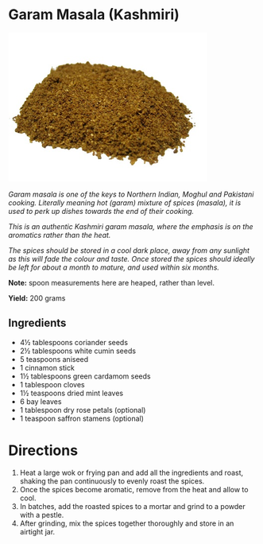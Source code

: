# Garam Masala (Kashmiri)

![Garam Masala](resources/garam-masala.jpg)

*Garam masala is one of the keys to Northern Indian, Moghul and Pakistani cooking. Literally meaning hot (garam) mixture of spices (masala), it is used to perk up dishes towards the end of their cooking.*

*This is an authentic Kashmiri garam masala, where the emphasis is on the aromatics rather than the heat.*

*The spices should be stored in a cool dark place, away from any sunlight as this will fade the colour and taste. Once stored the spices should ideally be left for about a month to mature, and used within six months.*

**Note:** spoon measurements here are heaped, rather than level.

**Yield:** 200 grams

## Ingredients
- 4½ tablespoons coriander seeds
- 2½ tablespoons white cumin seeds
- 5 teaspoons aniseed
- 1 cinnamon stick
- 1½ tablespoons green cardamom seeds
- 1 tablespoon cloves
- 1½ teaspoons dried mint leaves
- 6 bay leaves
- 1 tablespoon dry rose petals  (optional)
- 1 teaspoon saffron stamens (optional)

# Directions
1. Heat a large wok or frying pan and add all the ingredients and roast, shaking the pan continuously to evenly roast the spices. 
1. Once the spices become aromatic, remove from the heat and allow to cool.
1. In batches, add the roasted spices to a mortar and grind to a powder with a pestle.
1. After grinding, mix the spices together thoroughly and store in an airtight jar.
